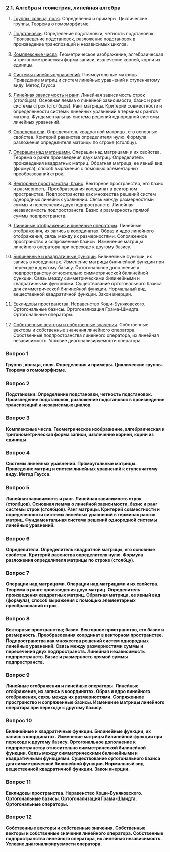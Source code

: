 ### 2.1. Алгебра и геометрия, линейная алгебра

1. [Группы, кольца, поля](#вопрос-1). Определения и примеры. Циклические группы. Теорема о гомоморфизме.

2. [Подстановки](#вопрос-2). Определение подстановки, четность подстановок. Произведение подстановок, разложение подстановок в произведение транспозиций и независимых циклов.

3. [Комплексные числа](#вопрос-3). Геометрическое изображение, алгебраическая и тригонометрическая форма записи, извлечение корней, корни из единицы.

4. [Системы линейных уравнений](#вопрос-4). Прямоугольные матрицы. Приведение матриц и систем линейных уравнений к ступенчатому виду. Метод Гаусса. 

5. [Линейная зависимость и ранг](#вопрос-5). Линейная зависимость строк (столбцов). Основная лемма о линейной зависимости, базис и ранг системы строк (столбцов). Ранг матрицы. Критерий совместности и определенности системы линейных уравнений в терминах рангов матриц. Фундаментальная система решений однородной системы линейных уравнений.

6. [Определители](#вопрос-6). Определитель квадратной матрицы, его основные свойства. Критерий равенства определителя нулю. Формула разложения определителя матрицы по строке (столбцу).

7. [Операции над матрицами](#вопрос-7). Операции над матрицами и их свойства. Теорема о ранге произведения двух матриц. Определитель произведения квадратных матриц. Обратная матрица, ее явный вид (формула), способ выражения с помощью элементарных преобразований строк.

8. [Векторные пространства; базис](#вопрос-8). Векторное пространство, его базис и размерность. Преобразования координат в векторном пространстве. Подпространства как множества решений систем однородных линейных уравнений. Связь между размерностями суммы и пересечения двух подпространств. Линейная независимость подпространств. Базис и размерность прямой суммы подпространств.

9. [Линейные отображения и линейные операторы](#вопрос-9). Линейные отображения, их запись в координатах. Образ и ядро линейного отображения, связь между их размерностями. Сопряженное пространство и сопряженные базисы. Изменение матрицы линейного оператора при переходе к другому базису.

10. [Билинейные и квадратичные функции](#вопрос-10). Билинейные функции, их запись в координатах. Изменение матрицы билинейной функции при переходе к другому базису. Ортогональное дополнение к подпространству относительно симметрической билинейной функции. Связь между симметрическими билинейными и квадратичными функциями. Существование ортогонального базиса для симметрической билинейной функции. Нормальный вид вещественной квадратичной функции. Закон инерции.

11. [Евклидовы пространства](#вопрос-11). Неравенство Коши-Буняковского. Ортогональные базисы. Ортогонализация Грама-Шмидта. Ортогональные операторы.

12. [Собственные векторы и собственные значения](#вопрос-12). Собственные векторы и собственные значения линейного оператора. Собственные подпространства линейного оператора, их линейная независимость. Условие диагонализируемости оператора.

### Вопрос 1

**Группы, кольца, поля. Определения и примеры. Циклические группы. Теорема о гомоморфизме.**

### Вопрос 2

**Подстановки. Определение подстановки, четность подстановок. Произведение подстановок, разложение подстановок в произведение транспозиций и независимых циклов.**

### Вопрос 3

**Комплексные числа. Геометрическое изображение, алгебраическая и тригонометрическая форма записи, извлечение корней, корни из единицы.**

### Вопрос 4

**Системы линейных уравнений. Прямоугольные матрицы. Приведение матриц и систем линейных уравнений к ступенчатому виду. Метод Гаусса.**

### Вопрос 5

**Линейная зависимость и ранг. Линейная зависимость строк (столбцов). Основная лемма о линейной зависимости, базис и ранг системы строк (столбцов). Ранг матрицы. Критерий совместности и определенности системы линейных уравнений в терминах рангов матриц. Фундаментальная система решений однородной системы линейных уравнений.**

### Вопрос 6

**Определители. Определитель квадратной матрицы, его основные свойства. Критерий равенства определителя нулю. Формула разложения определителя матрицы по строке (столбцу).**

### Вопрос 7

**Операции над матрицами. Операции над матрицами и их свойства. Теорема о ранге произведения двух матриц. Определитель произведения квадратных матриц. Обратная матрица, ее явный вид (формула), способ выражения с помощью элементарных преобразований строк.**

### Вопрос 8

**Векторные пространства; базис. Векторное пространство, его базис и размерность. Преобразования координат в векторном пространстве. Подпространства как множества решений систем однородных линейных уравнений. Связь между размерностями суммы и пересечения двух подпространств. Линейная независимость подпространств. Базис и размерность прямой суммы подпространств.**

### Вопрос 9

**Линейные отображения и линейные операторы. Линейные отображения, их запись в координатах. Образ и ядро линейного отображения, связь между их размерностями. Сопряженное пространство и сопряженные базисы. Изменение матрицы линейного оператора при переходе к другому базису.**

### Вопрос 10

**Билинейные и квадратичные функции. Билинейные функции, их запись в координатах. Изменение матрицы билинейной функции при переходе к другому базису. Ортогональное дополнение к подпространству относительно симметрической билинейной функции. Связь между симметрическими билинейными и квадратичными функциями. Существование ортогонального базиса для симметрической билинейной функции. Нормальный вид вещественной квадратичной функции. Закон инерции.**

### Вопрос 11

**Евклидовы пространства. Неравенство Коши-Буняковского. Ортогональные базисы. Ортогонализация Грама-Шмидта. Ортогональные операторы.**

### Вопрос 12

**Собственные векторы и собственные значения. Собственные векторы и собственные значения линейного оператора. Собственные подпространства линейного оператора, их линейная независимость. Условие диагонализируемости оператора.**